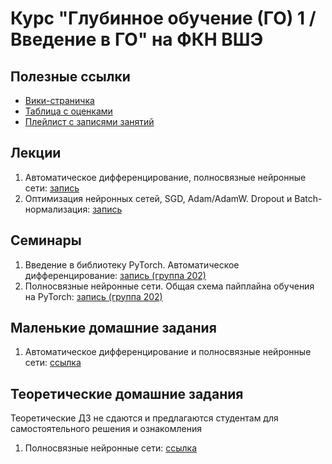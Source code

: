 # Курс "Глубинное обучение (ГО) 1 / Введение в ГО" на ФКН ВШЭ

## Полезные ссылки

* [Вики-страничка](http://wiki.cs.hse.ru/Глубинное_обучение_1_22/23)
* [Таблица с оценками](https://docs.google.com/spreadsheets/d/1GUChnaG3M9zVVY-p8qtgsYrLas43w__BxrnyobNGctw/edit?usp=sharing)
* [Плейлист с записями занятий](https://www.youtube.com/playlist?list=PLEwK9wdS5g0onnKgvKxuUJN1Ojchl9Q9P)

## Лекции

1. Автоматическое дифференцирование, полносвязные нейронные сети: [запись](https://www.youtube.com/watch?v=g552oCpg-NE&list=PLEwK9wdS5g0onnKgvKxuUJN1Ojchl9Q9P&index=1&t=1756s&ab_channel=ФКНВШЭ—дистанционныезанятия)
2. Оптимизация нейронных сетей, SGD, Adam/AdamW. Dropout и Batch-нормализация: [запись](https://www.youtube.com/watch?v=O9JV_Kgd31E&list=PLEwK9wdS5g0onnKgvKxuUJN1Ojchl9Q9P&index=3&t=1939s&ab_channel=ФКНВШЭ—дистанционныезанятия)

## Семинары

1. Введение в библиотеку PyTorch. Автоматическое дифференцирование: [запись (группа 202)](https://www.youtube.com/watch?v=j6JxUpGaav4&list=PLEwK9wdS5g0onnKgvKxuUJN1Ojchl9Q9P&index=2&t=3s&ab_channel=ФКНВШЭ—дистанционныезанятия)
2. Полносвязные нейронные сети. Общая схема пайплайна обучения на PyTorch: [запись (группа 202)](https://www.youtube.com/watch?v=LZQVBuzttjM&list=PLEwK9wdS5g0onnKgvKxuUJN1Ojchl9Q9P&index=4&t=1799s&ab_channel=ФКНВШЭ—дистанционныезанятия)

## Маленькие домашние задания

1. Автоматическое дифференцирование и полносвязные нейронные сети: [ссылка](https://github.com/isadrtdinov/intro-to-dl-hse/tree/2022-2023/homeworks-small/shw-01-mlp)

## Теоретические домашние задания

Теоретические ДЗ не сдаются и предлагаются студентам для самостоятельного решения и ознакомления

1. Полносвязные нейронные сети: [ссылка](https://github.com/isadrtdinov/intro-to-dl-hse/blob/2022-2023/homeworks-theory/thw-01-mlp.pdf)

